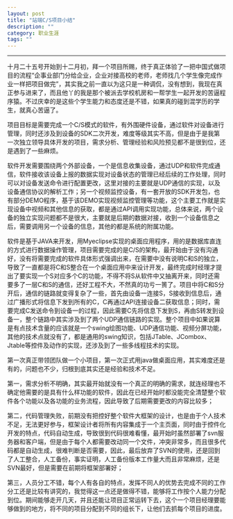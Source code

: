 ```yaml
---
layout: post
title: "站端C/S项目小结"
description: ""
category: 职业生涯
tags: ""
---
```


***  
十月二十五号开始到十二月初，拜一个项目所赐，终于真正体验了一把中国式做项目的流程“企事业部门分给企业，企业对接高校的老师，老师找几个学生像完成作业一样把项目做完”，其实我之前一直以为这只是一种调侃，没有想到，我现在真正参与进来了，而且他丫的我是那个被派去学校机房和一帮学生一起开发的苦逼程序猿。不过庆幸的是这些个学生能力和态度还是不错，如果真的碰到混学历的学生，就真心苦逼了。

项目目标是需要完成一个C/S模式的软件，有外围硬件设备，通过软件对设备进行管理，同时还涉及到设备的SDK二次开发，难度等级其实不高，但是由于是我第一次独立领导具体开发的项目，需求分析、管理经验和风险预见都不是很到位，还是遇到了一些麻烦。  

软件开发需要围绕两个外部设备，一个是信息收集设备，通过UDP和软件完成通信，软件接收该设备上报的数据实现对设备状态的管理已经后续的工作处理，同时可以对设备发送命令进行配置更改，这里对接的主要就是UDP通信的实现，以及设备通信协议的解析工作；另一个视频监控设备，有一套开放的SDK开发包，也有部分DEMO程序，基于该DEMO实现视频监控管理等功能，这个主要工作就是实现设备中视频和其他信息的获取，都是通过API调用实现功能，总体来说，两个设备的独立实现问题都不是很大，主要就是后期的数据对接，收到一个设备信息之后，需要调用另一个设备的信息，其他的都是系统的附属功能。  

软件是基于JAVA来开发，用Myeclipse实现的桌面应用程序，用的是数据库直连的方式进行数据操作管理，项目需要完成的是C/S的架构，最开始由于没有沟通好，没有将需要完成的软件具体形式强调出来，在需要中没有说明C和S的独立，导致了一直都是将C和S整合在一个桌面应用中来设计开发，最终完成时经理才提出了要实现一个S对应多个C的功能，不得不将S从软件中又抽离开来，同时还需要多了一层C和S的通信，还好工程不大，不然真的功亏一篑了。项目中将C和S分开后，通信的链路就变得复杂了一些，首先由设备一连接S，S接收到信息后，通过广播形式将信息下发到所有的C，C再通过API连接设备二获取信息；同时，需要完成C发送命令到设备一的过程，因此需要C先将信息下发到S，再由S转发到设备一，整个链路中其实涉及到了两个UDP通信链路的实现。整个项目中如果说算是有点技术含量的应该就是一个swing绘图功能、UDP通信功能、视频分屏功能，其他的技术点就没有了，都是通用的swing知识，包括JTable、JCombox、Jtable等控件及动作的实现，还涉及到了一些多线程技术的实现。  

第一次真正带领团队做一个小项目，第一次正式用java做桌面应用，其实难度还是有的，问题也不少，归根到底其实还是经验和技术不足。  

第一，需求分析不明确，其实最开始就没有一个真正的明确的需求，就连经理也不确定他需要的是具有什么样功能的软件，因此在已经开始时都没能完全清楚整个软件各个功能以及各功能的业务流程，因此导致了后期需要更改的内容比较多；  

第二，代码管理失败，前期没有把控好整个软件大框架的设计，也是由于个人技术不足，无法更好参与，框架设计者将所有内容集成于一个主页面，同时由于控件化开发的特点，代码自动生成，导致很到代码很难看懂，最开始时虽然部署了svn服务器和客户端，但是由于每个人都需要改动同一个文件，冲突非常多，而且很多代码都是自动生成，很难判断是否需要，因此，最后放弃了SVN的使用，还是回到了人工整合，人工备份，事实证明，人工备份版本工作量大而且非常麻烦，还是SVN最好，但是需要在前期将框架部署好；  

第三，人员分工不错，每个人有各自的特点，发挥不同人的优势去完成不同的工作分工还是比较有讲究的，我觉得这一点还是做得不错，能够将工作按个人能力分配到位。期间能够走开几天，并且还能让项目正常运转下去，这个一个项目经理要能够做到的地方，将不同的项目分配到不同的组长下，让他们去抓每个项目的进度。


